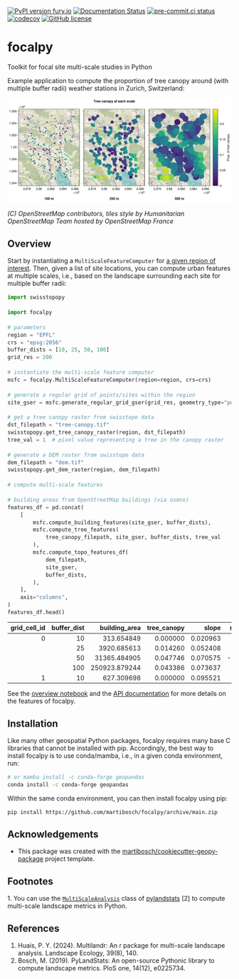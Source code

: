 [![PyPI version fury.io](https://badge.fury.io/py/focalpy.svg)](https://pypi.python.org/pypi/focalpy/)
[![Documentation Status](https://readthedocs.org/projects/focalpy/badge/?version=latest)](https://focalpy.readthedocs.io/en/latest/?badge=latest)
[![pre-commit.ci status](https://results.pre-commit.ci/badge/github/martibosch/focalpy/main.svg)](https://results.pre-commit.ci/latest/github/martibosch/focalpy/main)
[![codecov](https://codecov.io/gh/martibosch/focalpy/branch/main/graph/badge.svg?token=hKoSSRn58a)](https://codecov.io/gh/martibosch/focalpy)
[![GitHub license](https://img.shields.io/github/license/martibosch/focalpy.svg)](https://github.com/martibosch/focalpy/blob/main/LICENSE)

# focalpy

Toolkit for focal site multi-scale studies in Python

Example application to compute the proportion of tree canopy around (with multiple buffer radii) weather stations in Zurich, Switzerland:

![stations-tree-canopy](https://github.com/martibosch/focalpy/raw/main/figures/stations-tree-canopy.png)

*(C) OpenStreetMap contributors, tiles style by Humanitarian OpenStreetMap Team hosted by OpenStreetMap France*

## Overview

Start by instantiating a `MultiScaleFeatureComputer` for [a given region of interest](https://github.com/martibosch/pyregeon). Then, given a list of site locations, you can compute urban features at multiple scales, i.e., based on the landscape surrounding each site for multiple buffer radii:

```python
import swisstopopy

import focalpy

# parameters
region = "EPFL"
crs = "epsg:2056"
buffer_dists = [10, 25, 50, 100]
grid_res = 200

# instantiate the multi-scale feature computer
msfc = focalpy.MultiScaleFeatureComputer(region=region, crs=crs)

# generate a regular grid of points/sites within the region
site_gser = msfc.generate_regular_grid_gser(grid_res, geometry_type="point")

# get a tree canopy raster from swisstopo data
dst_filepath = "tree-canopy.tif"
swisstopopy.get_tree_canopy_raster(region, dst_filepath)
tree_val = 1  # pixel value representing a tree in the canopy raster

# generate a DEM raster from swisstopo data
dem_filepath = "dem.tif"
swisstopopy.get_dem_raster(region, dem_filepath)

# compute multi-scale features

# building areas from OpenStreetMap buildings (via osmnx)
features_df = pd.concat(
    [
        msfc.compute_building_features(site_gser, buffer_dists),
        msfc.compute_tree_features(
            tree_canopy_filepath, site_gser, buffer_dists, tree_val
        ),
        msfc.compute_topo_features_df(
            dem_filepath,
            site_gser,
            buffer_dists,
        ),
    ],
    axis="columns",
)
features_df.head()
```

| grid_cell_id | buffer_dist | building_area | tree_canopy |    slope | northness |       tpi |
| -----------: | ----------: | ------------: | ----------: | -------: | --------: | --------: |
|            0 |          10 |    313.654849 |    0.000000 | 0.020963 |  0.180932 | -0.006561 |
|              |          25 |   3920.685613 |    0.014260 | 0.052408 |  0.023872 |  0.036682 |
|              |          50 |  31365.484905 |    0.047746 | 0.070575 | -0.006432 | -0.075104 |
|              |         100 | 250923.879244 |    0.043386 | 0.073637 |  0.006363 | -0.716217 |
|            1 |          10 |    627.309698 |    0.000000 | 0.095521 |  0.228504 |  0.080963 |

See the [overview notebook](https://focalpy.readthedocs.io/en/latest/overview.html) and the [API documentation](https://focalpy.readthedocs.io/en/latest/api.html) for more details on the features of focalpy.

## Installation

Like many other geospatial Python packages, focalpy requires many base C libraries that cannot be installed with pip. Accordingly, the best way to install focalpy is to use conda/mamba, i.e., in a given conda environment, run:

```bash
# or mamba install -c conda-forge geopandas
conda install -c conda-forge geopandas
```

Within the same conda environment, you can then install focalpy using pip:

```bash
pip install https://github.com/martibosch/focalpy/archive/main.zip
```

## Acknowledgements

- This package was created with the [martibosch/cookiecutter-geopy-package](https://github.com/martibosch/cookiecutter-geopy-package) project template.

## Footnotes

<a name="pylandstats">1</a>. You can use the [`MultiScaleAnalysis`](https://github.com/martibosch/pylandstats-notebooks/blob/main/notebooks/06-multiscale-analysis.ipynb) class of [pylandstats](https://github.com/martibosch/pylandstats) [2] to compute multi-scale landscape metrics in Python.

## References

1. Huais, P. Y. (2024). Multilandr: An r package for multi-scale landscape analysis. Landscape Ecology, 39(8), 140.
1. Bosch, M. (2019). PyLandStats: An open-source Pythonic library to compute landscape metrics. PloS one, 14(12), e0225734.
